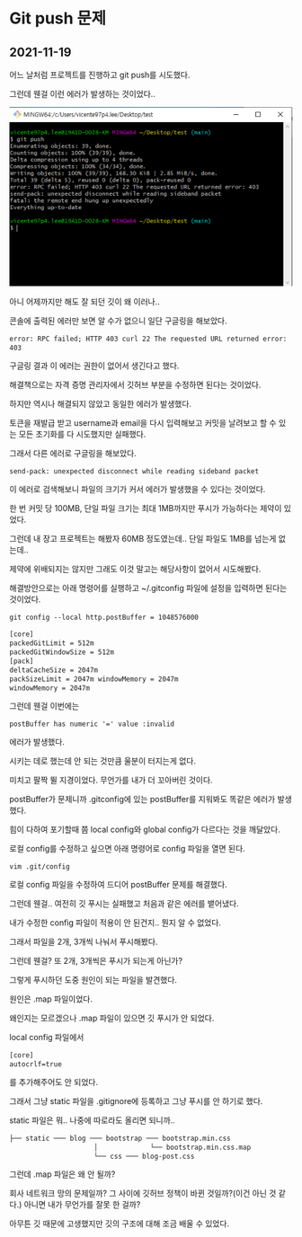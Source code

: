# Git push 문제  

## 2021-11-19  

어느 날처럼 프로젝트를 진행하고 git push를 시도했다.  

그런데 웬걸 이런 에러가 발생하는 것이었다..  

![이미지](./img/gitpusherror.PNG)  

아니 어제까지만 해도 잘 되던 깃이 왜 이러나..  

콘솔에 출력된 에러만 보면 알 수가 없으니 일단 구글링을 해보았다.  


```buildoutcfg
error: RPC failed; HTTP 403 curl 22 The requested URL returned error: 403
```

구글링 결과 이 에러는 권한이 없어서 생긴다고 했다.  

해결책으로는 자격 증명 관리자에서 깃허브 부분을 수정하면 된다는 것이었다.  

하지만 역시나 해결되지 않았고 동일한 에러가 발생했다.  

토큰을 재발급 받고 username과 email을 다시 입력해보고 커밋을 날려보고 할 수 있는 모든 초기화를 다 시도했지만 실패했다.  

그래서 다른 에러로 구글링을 해보았다.  

```buildoutcfg
send-pack: unexpected disconnect while reading sideband packet
```

이 에러로 검색해보니 파일의 크기가 커서 에러가 발생했을 수 있다는 것이었다.  

한 번 커밋 당 100MB, 단일 파일 크기는 최대 1MB까지만 푸시가 가능하다는 제약이 있었다.  

그런데 내 장고 프로젝트는 해봤자 60MB 정도였는데.. 단일 파일도 1MB를 넘는게 없는데..  

제약에 위배되지는 않지만 그래도 이것 말고는 해당사항이 없어서 시도해봤다.  

해결방안으로는 아래 명령어를 실행하고 ~/.gitconfig 파일에 설정을 입력하면 된다는 것이었다.

```buildoutcfg
git config --local http.postBuffer = 1048576000
```

```buildoutcfg
[core] 
packedGitLimit = 512m 
packedGitWindowSize = 512m
[pack] 
deltaCacheSize = 2047m
packSizeLimit = 2047m windowMemory = 2047m
windowMemory = 2047m
```

그런데 웬걸 이번에는 
```
postBuffer has numeric '=' value :invalid
```

에러가 발생했다.  

시키는 데로 했는데 안 되는 것만큼 울분이 터지는게 없다.  

미치고 팔짝 뛸 지경이었다. 무언가를 내가 더 꼬아버린 것이다.  

postBuffer가 문제니까 .gitconfig에 있는 postBuffer를 지워봐도 똑같은 에러가 발생했다.  

힘이 다하여 포기할때 쯤 local config와 global config가 다르다는 것을 깨달았다.  

로컬 config를 수정하고 싶으면 아래 명령어로 config 파일을 열면 된다.  

```buildoutcfg
vim .git/config
```

로컬 config 파일을 수정하여 드디어 postBuffer 문제를 해결했다.  

그런데 웬걸.. 여전히 깃 푸시는 실패했고 처음과 같은 에러를 뱉어냈다.  

내가 수정한 config 파일이 적용이 안 된건지.. 뭔지 알 수 없었다.  

그래서 파일을 2개, 3개씩 나눠서 푸시해봤다.  

그런데 웬걸? 또 2개, 3개씩은 푸시가 되는게 아닌가?  

그렇게 푸시하던 도중 원인이 되는 파일을 발견했다.  

원인은 .map 파일이었다.  

왜인지는 모르겠으나 .map 파일이 있으면 깃 푸시가 안 되었다.  

local config 파일에서

```buildoutcfg
[core]
autocrlf=true
```

를 추가해주어도 안 되었다.  

그래서 그냥 static 파일을 .gitignore에 등록하고 그냥 푸시를 안 하기로 했다.  

static 파일은 뭐.. 나중에 따로라도 올리면 되니까..  
```
├── static ─── blog ─── bootstrap ─── bootstrap.min.css
                     │             └── bootstrap.min.css.map
                     └── css ─── blog-post.css
``` 
그런데 .map 파일은 왜 안 될까?

회사 네트워크 망의 문제일까? 그 사이에 깃허브 정책이 바뀐 것일까?(이건 아닌 것 같다.) 아니면 내가 무언가를 잘못 한 걸까?  

아무튼 깃 때문에 고생했지만 깃의 구조에 대해 조금 배울 수 있었다.